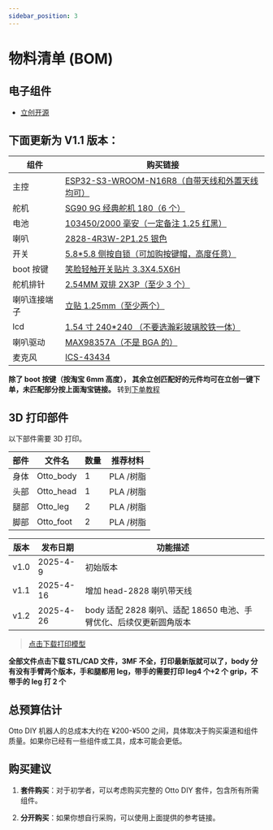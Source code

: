 ```yaml
---
sidebar_position: 3
---
```


# 物料清单 (BOM)

## 电子组件

- <a href="https://oshwhub.com/txp666/ottorobot" target="_blank" title="立创开源">立创开源</a>

## 下面更新为 V1.1 版本：

| 组件         | 购买链接                                                                                                                                                                                                                                                                                                                                                                                                                                                                                                                                                                                                                                                                                                                                                                                                                                                       |
| ------------ | -------------------------------------------------------------------------------------------------------------------------------------------------------------------------------------------------------------------------------------------------------------------------------------------------------------------------------------------------------------------------------------------------------------------------------------------------------------------------------------------------------------------------------------------------------------------------------------------------------------------------------------------------------------------------------------------------------------------------------------------------------------------------------------------------------------------------------------------------------------- |
| 主控         | [ESP32-S3-WROOM-N16R8（自带天线和外置天线均可）](https://item.taobao.com/item.htm?_u=f20q7cgb8d2e&id=739772956171&pisk=gmh__1m84GjsBGNAlRYUPOIqOlNXzeRyMZaxrqCNk5FThs3ZVr543d4fGkgJSlJDImMIDD2aXoy4GrizxV52SV8XGq38XSkabrnEcDXZbjrqYIgoVR5Zkj7iK0uR_fJggsNgiSKy4QRrJVV0M5iO-3jGvr4vgreTB5Vd4l_weQRrS2MEn8LWafo9YNaNHsnYBJCLSkQOWsnY99U7v1UA6rIpRkqdMrBTD2dLkzXYWmCTvBU8rrQTWrFdvrrLDSEYWegLxrNYDbXOPr9_jVTG5DoYn_etWk1AMfd0CutTvy4EOayTVVh1AM_05RZ-Wktlqk9Qpq2jiZfbhVHomznOX3yikviQ5SOFB73IH0an6QS_-AuKmk35l_0T1rw8MJ_AM2NtKJhawQIQ-v3ZHfm1lsUi_bybqJTAi-PKa8H-fZYoJ5Uxm8c2q1qtk4coU7OFB73IH0Mf4_5zVx31hwwlGyZyRe6cnILHoX-9gAv8By4_LeTCXx2T-yZyRestnRU35k8BRGHc.&spm=a1z09.2.0.0.6f472e8dGGusZP&skuId=5274310610222)                                                                                                                                           |
| 舵机         | [SG90 9G 经典舵机 180（6 个）](https://item.taobao.com/item.htm?_u=f20q7cgb8555&id=625165836372&pisk=gjyb954K8EYfcLk9fjjrAILaFqM_5gWFBhiTxlp2XxHx1dE4RcJZ_sm6C4Zdmq5GiPN7WzcqkVlZCcaEroJNmoS1ClEKkAPqucUz5zA4uRuazOZ3RjJ4XR-0Zyrp3-5mQdMmIAQF89WU2oDiBxavqwYDycmhQm3xWxDJ8qtV99WUmuiBdjI5L-zA45iJ6dUtMbp-04nxWm3AVYnmXApx6KdJy40-Bdh9M0E-0cYv6jU9wbnEfCdvBqd-yDnZBVUtM4n-rcHtDPHtC4xIfsg0cixbzPhGudqSPdpTF0QiJo1MdmyjcZuQ04_KD8mX-2ExPdptuoZfBuZVlpqrnJaIYrWJhyZ3Ezi8JO_SIzVTWcaRKFk0Tr2nNr5peuHoyXFtNiBYVxgjO0lBbIDb6r2siStGxuHYrW0nM_boV-yE12cWyZEzVqhQ1r7kBqPQ2zGUUUJEIzVTWcaJlgSyL2NTcCtStdiS8gsWsCXOqG2PkOPc9jnocbS5VEFiM0mS8gsWk5cxqmgPVgTYs&spm=a1z09.2.0.0.6f472e8dGGusZP)                                                                                                                                                                             |
| 电池         | [103450/2000 毫安（一定备注 1.25 红黑）](https://detail.tmall.com/item.htm?_u=o20q7cgb7e8f&id=638394813102&pisk=gmVY_nVItgjcuvNxrrWkspWZJd7uHT44zozBscmDCuE8XyL0nAmiCfEUvAOG3jDt6uiuim4mGVM_jkwmc-mM65EzDIAiGlftfyyP7m00iF3_Fodgnrm0eFh4Z-AimilT5kcOxMfhtrzq7fshxh0pU2GIJIg6jctWVf0TEr9DRrzq_cTkf927uhKwDgYs5c_-NV3BlfMj13OS4V0XClijF3gK8fG_fxM5NV0KfIOXGapS5qOXlcOsN0gi5VGs1lG7P0us1qZs1bydX0TjjCeCgin7S1XyTBP-kxn9s0dTjSOnFDtKVCdtDjDvnriJ1CN8E-FBFm6erclm0rgYb6RqGAeUSVEAMIZT87r-Pk19tmaz-JD4G6JZpjirBSGp5sa-MmHQMo8Xika85JD8Zw1EMjibIjzMJi48Mo44wPY6Fjh0evFxO6-jj84L6VFNb_EL87r-Pk1OcglLtWeELHmKSK_RydJZh47H6DdMx_E_P4nhk1pwQY7ryDbRydJZUau-xZQ9QdkPz&spm=a1z09.2.0.0.18762e8dduCKjA)                                                                                                                                                                      |
| 喇叭         | [2828-4R3W-2P1.25 银色](https://item.taobao.com/item.htm?_u=n20q7cgbb850&id=857879179989&pisk=gxhg_S_u_Ay_2FxLpXN6Emj2i5vd15NjgmCYDSE2LkrBlOB95-zqomcxBqrYimmmmle2f5hmx4gv5jL__I4q2DVxWlExxEmtlsK6h5CVmcgyfVEv5jq4xco0hFZY0omxuALpwQ3s5SN403dJw8tE3gnGbPrwukzT7eUwRARqUSN22nXdgROuGcoDku6VLyrQorWNgmPE8r4ggP5aueqUoz6Vbmo2-kzzzN5NQR5F8zEF0O5NgMRUkz_N7sWw-2rQuSrq0R8n8bbVgucqOX-I7JozDPXseP2g4VrZWVhePR6sWkxXDXD3IuR8xs5qtP0K4RRGZKErFle84DRdsS0UocEK4Q53T8DSkrmMs1PtLvG_6XKlDRm0b-h3KGWar5qgUfyewe3Q3vc36f-fF233b8VKpptTH5miFuwwdHim-lnqsJSMvoH-Jfyn4HCnc-DSkrmMs1oP4tWFUa2RGy8xTt6bQya32uxomfN3Ebmk-eXWCRzQW3LH-t6bQya92eYhFGwaRPKR.&spm=a1z09.2.0.0.23882e8dSPtkRn)                                                                                                                                                                                        |
| 开关         | [5.8\*5.8 侧按自锁（可加购按键帽，高度任意）](https://detail.tmall.com/item.htm?_u=o20q7cgbe1aa&id=631520524805&pisk=gUTLs_TfoADntwTdsBogrooPMulMJcAe_pRbrTX3Vdp9eIFHxgXlVap2HgaoYwjRyd6M-9AhR_sWEKthdHXuyUpwpy4lRL0RFI-Za9fH-7CWfpUkxBXHX7QeSH4lKv7JNKb-nx0moBRFaaMmn8fYbs_fgTZ7ETw_fafJjBZ3GBRFzTNgFmx6T8ezpPPCNTGO5_CbOasCPRa1Q_fCFL6CfR1Aga_WFMss5_fAFyaQRfE1N_ECNa1Cf11FNk_5PL6s6_W1Oa_SaUDRCW6uyngEpOOufSzblFCdvTUlBzL2JrjOh8W_yzBdVMEHOOU7PFKMvEZ1dmPGUwXeO6pruy7C2nRlwp3LRLd27dC6h4UcdCRDmM8IuuSAROSJRZFSRCQdpiTpLWaHhCdWmGLiGq7dR9tl8QVxKCLpKB89Z7Z1JwxODeQjuJ6kjILRwUkrWKd27dC6h4HC4uLDknS4ntCuAfhT4uSC_j4RHz2mWLO16tcKyurPbf5OnfhT4uSZ_1Bm9bEz4GlN.&spm=a1z09.2.0.0.18762e8dduCKjA)                                                                                                                                                                 |
| boot 按键    | [笑脸轻触开关贴片 3.3X4.5X6H](https://item.taobao.com/item.htm?_u=820q7cgbff43&id=619380317760&pisk=gkeUso_pq9BEyr0KtRMygL-wrXDKUY7fr8gSquqoA20hwD6kUurmVMQRv5ouPPIRvvZozzzsWLi59apz7yZ0OXa7O4moSPqBd46Kazrbkz95pWikUPZ-Zzwz2LouqzIKPMC_vkH-EZ_jEtZLvgm0U42EqFYgXm0ox1GHTOrCfZ_fhT5HjY7FlygfkSWi0mDoxbm3jGoIYUDot2XGb0mW-Qv3rGSZq0AHK20nIOmIYYAotB0Mj0n-xevnqljZ2V0oEY4oIGo-Nmq3qdojtgaGqhDNrVGEok0w3leZxcRLYV8yrRPZTqvj7LvuQDr_oXXe3_g0M2GjoPX6LYri4yg_otvZIjPYV0zFLpDQs5eKdR_2PXzr-bwZ_eAn0vuEiJcGhGZtZ5yZdJbJMlZZ-jk_11QINvzUMqhh6NUzb2auLfYF54NbfJcaoN9aybPYV0zFLp4c45T-jQDTeW8kaXmtbqsNbPvhEB0nIKWXwQhiHcufADOJwXmtbqsNbQd-smnZlMiC.&spm=a1z09.2.0.0.702f2e8daRkzaX&sku_properties=1627207%3A101909938)                                                                                                                                                   |
| 舵机排针     | [2.54MM 双排 2X3P（至少 3 个）](https://item.taobao.com/item.htm?_u=o20q7cgb0210&id=700748964957&pisk=gzTY_OTC-YD0ER8AZIouSkoN9llkH0A2aKRQSOX0fLpJBBFDmGXGfNpepGai0ZjOWL6kotAcl1s6IptchnXgWFpyHr4Gld0OCB-r_tfDo5C6VKUMmIXD25Q2rn4Gnx791pbtKv0n-IRV_NMnKRfL46_Cts1bIsw5VNf9qIZ0OIRV7ONuCDxWgReanmN11OGRP1CQGNsf58a5U14fCd6fV81dTN_6CisSP1fdCrablbe5_1wb5PZbV_1c9-_1fd15VT515s915bWSBTNfIPKIuxBWslh4ur8RMiBTSTzOneahq9G1HP4GHpsYmI685PTJqnLQVtiUZO7c3I1vQ2zVlGKes1pxkr99TUJRNpgT-tOytHj2l2rNvZ6PXE_L1qORktIBkKPbopOJ1HjJrXgFkZ6XjZRg9xAJkKA2yCV_VZQD2MLAR2yfI3ApW1LZQ4ppTUJRNpgthgrp-eKFYJXdsoG-wlrNc_l3W9UgK4p6N_BnMVEabglPw9c-wlrN4b5RKjhTblSra&spm=a1z09.2.0.0.18762e8dduCKjA)                                                                                                                                                                                |
| 喇叭连接端子 | [立贴 1.25mm（至少两个）](https://item.taobao.com/item.htm?_u=o20q7cgba7d2&id=528734911747&pisk=gwk7OlgT7abSTZwdA7x4chnFHfwQNnJwpMZKjDBPv8e8O9nr5kWUTQqCdri9qzRHZ2GjJqVzyyPUdkgao0Weq0-BdDnTyJlzzk3qRqfrzvzEupii57WrvvSoiVoOUYRuL9wuKJLw7dJZD023pp56vPQlklEwLTE8w82A7zsy6dJZqmsz2hovQYyWP0Zl993LwSEY4rE8JTEJcSELbJB89TCAkr4YpuFdw-BYxkbRy2E8MiETx9I8w7QYDlUYJJF8vSKbxrE8pJH6DGZBNzmW2RRZ2qf1_czfp9HbDe4ZVp64AAZ5wyn7lFhoHu_gW0Ufp9UrV09Kc085ImyoCVZZzKBS5cDmlo39dEwnoX3LAqpG88cZrAVjzCBxD-4Y6XFX2LnbFzN_05sFZ8GKrvNoNMxiD83msPVJiEqjUAPQSS_vymoby5GIzEXLzfixl5kVuOynoX3LAqQ54GBa5usfOiNGdoawcn1htBfJ59TJLbATwoq7gntfyXV8moawcn_-t7E0Vr-Xcahh.&spm=a1z09.2.0.0.18762e8dduCKjA&skuId=4981522281625)                                                                                                                                                              |
| lcd          | [1.54 寸 240\*240 （不要选瀚彩玻璃胶铁一体）](https://item.taobao.com/item.htm?_u=f20q7cgb8632&id=600653923469&pisk=gVL4OCMYsq32p_WAmU_aYS4yi07AuNkIIF61sCAGGtXmXsgg7CRh1jHtM35MCLhtMZOGQdJ5eP1sDAUwUKOHci96cOfGELAblOgAbdRBpdaskn1g7LOOjdTw6P5MsdhACjnWMIQOSvMCS2OvMZXK2eTVs_2kw6zGs0s004RjNvMIRVo0ZNkqdKNQBOHlT6bGiGfmrb51so4DIiVlqTCOs-fgoblPe6fgiObirTfhOsbGsNAuq61Ti1XcIu0le1bgSovMZb51EOD1CIAgz6sm1FlbUynbXGWHiTzg8WCVmfR8fyzEcsjcKg2g5PGOgiWHiTkLpToPqCIwW5UNbIxpB6v0nvsvs3JPgNu7mwAyjp5Jo2wVwnOkBTAU_ydcu1ShSgPgSQ7D2gYf-22Pw3AXjEp4_PfvlesNpglgWG_kRMxH35hpZZfMBMLsprBDsBLpAwu7mwAyjp-N4oeOZlbJWnygbifRa9GraIKtAHBcryuQXlIlJ_WIGsZTXifRa9GfGlEOq6CPdj1f.&spm=a1z09.2.0.0.6f472e8dGGusZP&skuId=4193330464745)                                                                                                                                          |
| 喇叭驱动     | [MAX98357A（不是 BGA 的）](https://item.taobao.com/item.htm?abbucket=16&detail_redpacket_pop=true&id=626185473767&ltk2=1744723124786yca33ginevcjplzi2zxjic&ns=1&pisk=gVQ-Ulb6S-2lokQJi_rmxrZoJYNmNofzET5s-pvoAtBAOK03aUqeJ9pALLxkPL0pJ6BFK9CUaB9Cd9phqo4Ga_8eRRvQSPfyecnJq9KWFnafgCgSdox7E_TnaR2gSynj7K2LITciLCZX6CTBNHOCGSdH64i5dHgfGKReOYOIPSFv3B0SN2gWhIOw6bTBOHiXlQRtRY9SPmMX3BTBd9TQME92ObvzpKGWK2IN1JiWYXMqJ2Qvw3pK-Lgp3ZuM0d1WH2w10QHwC_9xR2plwPRAM_2-7sYPWOdGErgRB17VHI6_J-LF3M6B9taZKUSGUN-AElgfGEJXfMtYNz1vyLK9ihhn4UICUwKP2XPNGU6Vbd-70-RArNxpQnHbFsfvFhIdE-uBEGCfHhbmnVYF3M6B9tMR4R7GWq4oIddnVSFxYD-WgReMTg8UTidvMdV8JDoe0SRvISFxYD-4gIpgwWnEYnPV.&priceTId=213e056d17447231151658960e180c&query=MAX98357&skuId=5820422575320&spm=a21n57.1.hoverItem.5&utparam=%7B%22aplus_abtest%22%3A%22607a5830f9fe14e501c218c1ca4eeb27%22%7D&xxc=taobaoSearch) |
| 麦克风       | [ICS-43434](https://item.taobao.com/item.htm?_u=n20q7cgbedb3&id=848056175411&pisk=gWL0_FNhunSfppHR2U_jxdm4TVnRhZ_67dUOBNBZ4TWS1oExGG5wsdY9DCWOSdvMItIZhZLMEBOtGFhfuVfwpLb9MtB9Efvv1PHjfZUaIKOEhIBtGFXNEKJGfj6OQOv9_nh-J2dXGN_NQv3KJGDS4Rv0boSZ_g5FibCqNnuwYN_ZpAVfhHjh5KJMrhra4_W5s1r47d7ya1fc7s5a7bXPs6Za3dJZZ75CtRzN3srzaT147R7Ngu7PT64NgiJwabfGTNWwQilkabSz79YwPUkWgi4tEF0DRsjcLIW2MILrvirXiTvWeU5DZ_R4fPzwrsjD5s8kLdjvbBsBkC0gPZdH4a5pGq4l8I5HHTpE8zbywQJOA3M_JZpkSMYR05r2ZFXcYESusXOhl1JNj3M3JsbvqMYDcfwygpBDYZOTtxdlx3jCagPg0ZKp9Fseuq2CeM1MHTpE8zbPbgJ44kPhvP1r6Ur_fi55Z9BnKdYfrMYHKbcuAmsVNsHKZbq_fi55MvhoZkwf0_1xp&spm=a1z09.2.0.0.5f092e8dFCIIxc)                                                                                                                                                                                                    |

**除了 boot 按键（按淘宝 6mm 高度）， 其余立创匹配好的元件均可在立创一键下单，未匹配部分按上面淘宝链接。**
转到[下单教程](/docs/pcb-order)

## 3D 打印部件

以下部件需要 3D 打印。

| 部件 | 文件名    | 数量 | 推荐材料  |
| ---- | --------- | ---- | --------- |
| 身体 | Otto_body | 1    | PLA /树脂 |
| 头部 | Otto_head | 1    | PLA /树脂 |
| 腿部 | Otto_leg  | 2    | PLA /树脂 |
| 脚部 | Otto_foot | 2    | PLA /树脂 |

| 版本 | 发布日期  | 功能描述                                                           |
| ---- | --------- | ------------------------------------------------------------------ |
| v1.0 | 2025-4-9  | 初始版本                                                           |
| v1.1 | 2025-4-16 | 增加 head-2828 喇叭带天线                                          |
| v1.2 | 2025-4-26 | body 适配 2828 喇叭、适配 18650 电池、手臂优化、后续仅更新圆角版本 |

> [点击下载打印模型](https://makerworld.com.cn/zh/models/1117966-ottorobot-xiao-zhi-ai#profileId-1171069)

**全部文件点击下载 STL/CAD 文件，3MF 不全，打印最新版就可以了，body 分有没有手臂两个版本，手和腿都用 leg，带手的需要打印 leg4 个+2 个 grip，不带手的 leg 打 2 个**

## 总预算估计

Otto DIY 机器人的总成本大约在 ¥200-¥500 之间，具体取决于购买渠道和组件质量。如果你已经有一些组件或工具，成本可能会更低。

## 购买建议

1. **套件购买**：对于初学者，可以考虑购买完整的 Otto DIY 套件，包含所有所需组件。

   <!-- - [Otto DIY 基础套件淘宝链接](https://m.tb.cn/h.5dCeWhC) -->

2. **分开购买**：如果你想自行采购，可以使用上面提供的参考链接。
